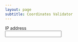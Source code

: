 ```yaml
---
layout: page
subtitle: Coordinates Validator
---
```





<script>
  (function isValidCoordinates(coordinates){
    console.log(/^-?0*(([1-8]?\d)(\.\d*)?|90(\.0*)?), -?0*(([1-9]?\d|1[0-7]\d)(\.\d*)?|180(\.0*)?)$/.test(coordinates));
  })("123.123")
</script>


<div class="form-group has-feedback">
  <label class="col-xs-3 control-label">IP address</label>
    <div class="col-xs-7">
      <input type="text" class="form-control" name="ip" data-fv-field="ip"><i class="form-control-feedback" data-fv-icon-for="ip" style="display: none;"></i>
        <small class="help-block" data-fv-validator="ip" data-fv-for="ip" data-fv-result="NOT_VALIDATED" style="display: none;">Please enter a valid IP address</small></div>
</div>
